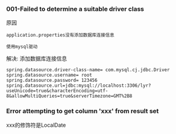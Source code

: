 
### 001-Failed to determine a suitable driver class

原因
```text
application.properties没有添加数据库连接信息

使用mysql驱动

```
解决: 添加数据库连接信息
```text
spring.datasource.driver-class-name= com.mysql.cj.jdbc.Driver
spring.datasource.username= root
spring.datasource.password= 123456
spring.datasource.url=jdbc:mysql://localhost:3306/lyr?useUnicode=true&characterEncoding=utf-8&allowMultiQueries=true&serverTimezone=GMT%2B8

```

### Error attempting to get column 'xxx' from result set

xxx的修饰符是LocalDate


